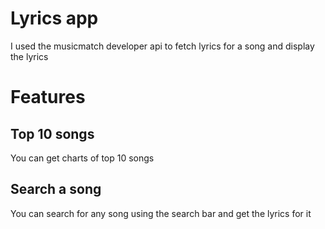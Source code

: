 # Lyrics app
I used the musicmatch developer api to fetch lyrics for a song and display the lyrics

# Features
## Top 10 songs
You can get charts of top 10 songs
## Search a song
You can search for any song using the search bar and get the lyrics for it
